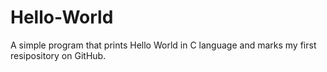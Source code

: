 # Hello-World
A simple program that prints Hello World in C language
and marks my first resipository on GitHub.
